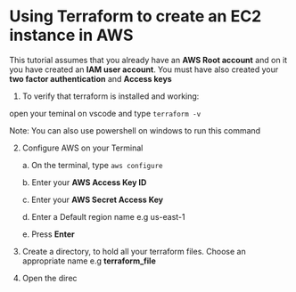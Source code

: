 # Using Terraform to create an EC2 instance in AWS

This tutorial assumes that you already have an **AWS Root account** and on it you have created an **IAM user account**. You must have also created your **two factor authentication** and **Access keys**

1. To verify that terraform is installed and working:

open your teminal on vscode and type ```terraform -v```

Note: You can also use powershell on windows to run this command

2. Configure AWS on your Terminal

    a.  On the terminal, type ```aws configure```

    b. Enter your **AWS Access Key ID**

    c. Enter your **AWS Secret Access Key**

    d. Enter a Default region name e.g us-east-1

    e. Press **Enter**


3. Create a directory, to hold all your terraform files. Choose an appropriate name e.g **terraform_file**

4. Open the direc



